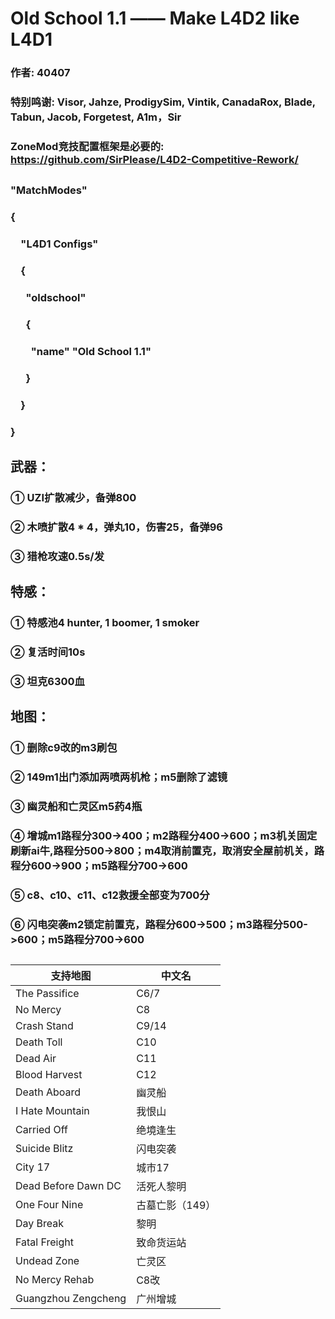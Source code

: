 # Old School 1.1 —— Make L4D2 like L4D1
### 作者: 40407
### 特别鸣谢: Visor, Jahze, ProdigySim, Vintik, CanadaRox, Blade, Tabun, Jacob, Forgetest, A1m，Sir
### ZoneMod竞技配置框架是必要的: https://github.com/SirPlease/L4D2-Competitive-Rework/
##
### "MatchModes"
### {
### &emsp;"L4D1 Configs"
### &emsp;{
### &emsp;&ensp;"oldschool"
### &emsp;&ensp;{
### &emsp;&emsp;"name" "Old School 1.1"
### &emsp;&ensp;}
### &emsp;}
### }
##
## 武器：
### ① UZI扩散减少，备弹800
### ② 木喷扩散4 * 4，弹丸10，伤害25，备弹96
### ③ 猎枪攻速0.5s/发
## 特感：
### ① 特感池4 hunter, 1 boomer, 1 smoker
### ② 复活时间10s
### ③ 坦克6300血
## 地图：
### ① 删除c9改的m3刷包
### ② 149m1出门添加两喷两机枪；m5删除了滤镜
### ③ 幽灵船和亡灵区m5药4瓶
### ④ 增城m1路程分300->400；m2路程分400->600；m3机关固定刷新ai牛,路程分500->800；m4取消前置克，取消安全屋前机关，路程分600->900；m5路程分700->600
### ⑤ c8、c10、c11、c12救援全部变为700分
### ⑥ 闪电突袭m2锁定前置克，路程分600->500；m3路程分500->600；m5路程分700->600
## 
| 支持地图                | 中文名           |
|-------------------------|------------------|
| The Passifice           | C6/7             |
| No Mercy                | C8               |
| Crash Stand             | C9/14            |
| Death Toll              | C10              |
| Dead Air                | C11              |
| Blood Harvest           | C12              |
| Death Aboard            | 幽灵船           |
| I Hate Mountain         | 我恨山           |
| Carried Off             | 绝境逢生         |
| Suicide Blitz           | 闪电突袭         |
| City 17                 | 城市17           |
| Dead Before Dawn DC     | 活死人黎明       |
| One Four Nine           | 古墓亡影（149）  |
| Day Break               | 黎明             |
| Fatal Freight           | 致命货运站       |
| Undead Zone             | 亡灵区           |
| No Mercy Rehab          | C8改             |
| Guangzhou Zengcheng     | 广州增城         |
